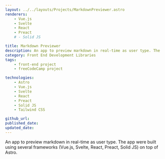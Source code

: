 ```yaml
---
layout: ../../layouts/Projects/MarkdownPreviewer.astro
renderers:
    - Vue.js
    - Svelte
    - React
    - Preact
    # - Solid JS

title: Markdown Previewer
description: An app to preview markdown in real-time as user type. The app were built using several frameworks (Vue.js, Svelte, React, Preact, Solid JS) on top of Astro.
category: Front End Development Libraries
tags:
    - front-end project
    - freeCodeCamp project

technologies: 
    - Astro
    - Vue.js
    - Svelte
    - React
    - Preact
    - Solid JS
    - Tailwind CSS

github_url:
published_date: 
updated_date: 
---
```


An app to preview markdown in real-time as user type. The app were built using several frameworks (Vue.js, Svelte, React, Preact, Solid JS) on top of Astro.